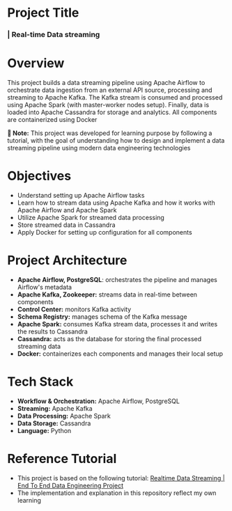 # Project Title
### | **Real-time Data streaming**

# Overview
This project builds a data streaming pipeline using Apache Airflow to orchestrate data ingestion from an external API source, processing and streaming to Apache Kafka. The Kafka stream is consumed and processed using Apache Spark (with master-worker nodes setup). Finally, data is loaded into Apache Cassandra for storage and analytics. All components are containerized using Docker 

**📌 Note:** This project was developed for learning purpose by following a tutorial, with the goal of understanding how to design and implement a data streaming pipeline using modern data engineering technologies

# Objectives
- Understand setting up Apache Airflow tasks
- Learn how to stream data using Apache Kafka and how it works with Apache Airflow and Apache Spark
- Utilize Apache Spark for streamed data processing
- Store streamed data in Cassandra
- Apply Docker for setting up configuration for all components
  
# Project Architecture


- **Apache Airflow, PostgreSQL**: orchestrates the pipeline and manages Airflow's metadata
- **Apache Kafka, Zookeeper:** streams data in real-time between components
- **Control Center:** monitors Kafka activity
- **Schema Registry:** manages schema of the Kafka message
- **Apache Spark:** consumes Kafka stream data, processes it and writes the results to Cassandra
- **Cassandra:** acts as the database for storing the final processed streaming data
- **Docker:** containerizes each components and manages their local setup
  
# Tech Stack
- **Workflow & Orchestration:** Apache Airflow, PostgreSQL
- **Streaming:** Apache Kafka
- **Data Processing:** Apache Spark
- **Data Storage:** Cassandra
- **Language:** Python
  
# Reference Tutorial
- This project is based on the following tutorial: [Realtime Data Streaming | End To End Data Engineering Project](https://www.youtube.com/watch?v=GqAcTrqKcrY)
- The implementation and explanation in this repository reflect my own learning
